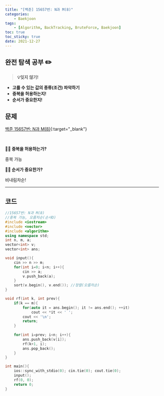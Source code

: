 ```yaml
---
title: "[백준] 15657번: N과 M(8)"
categories:
    - Baekjoon
tags:
    - [Algorithm, BackTracking, BruteForce, Baekjoon]
toc: true
toc_sticky: true
date: 2021-12-27
---
```



## 완전 탐색 공부 ✏️


> **💡잊지 않기!**
- **고를 수 있는 값의 종류(조건) 파악하기**
- **중복을 허용하는지!**
- **순서가 중요한지!**


## 문제

[백준 15657번: N과 M(8)](https://www.acmicpc.net/problem/15657){:target="_blank"}


<br>

**🎅🏻 중복을 허용하는가?**

중복 가능

**🎅🏻 순서가 중요한가?**

비내림차순!

---


## 코드

```cpp
//15657번: N과 M(8)
//중복 가능, 오름차순(순서O)
#include <iostream>
#include <vector>
#include <algorithm>
using namespace std;
int n, m, a;
vector<int> v;
vector<int> ans;

void input(){
    cin >> n >> m;
    for(int i=0; i<n; i++){
        cin >> a;
        v.push_back(a);
    }
    sort(v.begin(), v.end()); //정렬(오름차순)
}

void rf(int k, int prev){
    if(k == m){
        for(auto it = ans.begin(); it != ans.end(); ++it)
            cout << *it << ' ';
        cout << '\n';
        return;
    }
    
    for(int i=prev; i<n; i++){
        ans.push_back(v[i]);
        rf(k+1, i);
        ans.pop_back();
    }
}

int main(){
    ios::sync_with_stdio(0); cin.tie(0); cout.tie(0);
    input();
    rf(0, 0);
    return 0;
}
``` 
